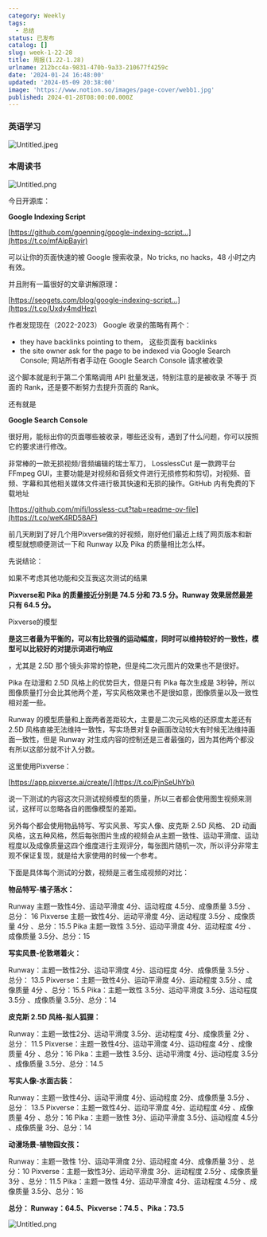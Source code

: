 ```yaml
---
category: Weekly
tags:
  - 总结
status: 已发布
catalog: []
slug: week-1-22-28
title: 周报(1.22-1.28)
urlname: 212bcc4a-9831-470b-9a33-210677f4259c
date: '2024-01-24 16:48:00'
updated: '2024-05-09 20:38:00'
image: 'https://www.notion.so/images/page-cover/webb1.jpg'
published: 2024-01-28T08:00:00.000Z
---
```


### 英语学习


![Untitled.jpeg](https://prod-files-secure.s3.us-west-2.amazonaws.com/5d24fe63-e567-4804-86f9-9fdc62e13082/13f89310-e18e-4344-b5f8-95c58ff07f1e/Untitled.jpeg?X-Amz-Algorithm=AWS4-HMAC-SHA256&X-Amz-Content-Sha256=UNSIGNED-PAYLOAD&X-Amz-Credential=ASIAZI2LB466RTPHPCUO%2F20250317%2Fus-west-2%2Fs3%2Faws4_request&X-Amz-Date=20250317T213346Z&X-Amz-Expires=3600&X-Amz-Security-Token=IQoJb3JpZ2luX2VjEPX%2F%2F%2F%2F%2F%2F%2F%2F%2F%2FwEaCXVzLXdlc3QtMiJHMEUCIQDy1gBkqLAnMdS4R%2F%2F4wvFmeXIEcfv0vfHkgttLbG%2BRjwIgOny1WXIGesWm%2BrxrlHjB9iR4h5DNbFcFmhTu80ib9xsq%2FwMIThAAGgw2Mzc0MjMxODM4MDUiDAmyCgn5kYcRhznkYSrcA6uY6xOicDzpDTZN%2BWtgecmK4cIv0MLdDbPsg8w98CNDpkBIOpMo0T14nPWKjU9aRvNU7P9tTRqRADoYmNwYmbeWLHL3TV%2FzESWrVN9k3ofLxoLpBWYXwIQf788YCYDmZ%2FrsSt9MpI12XGluQCpCdK85sm8wez5ezK3OdIWYFhkoVKij4TFK7oDBMLxHUEU9v0Ec%2BDCbBDCAeM6pudOUvWueWTXRT6zq4dsDDjP2LfV9euq2VGKWCJ7SzL3Xyf1UzPu8h5wWuY%2FjPyvqVUMF3tBhRbyix6vwfZRZzeA1ERWMot%2Fymfkgpfyc7W166OnHuKTOMqrNyRE86UNSsNSjvSqEAAAw3xeNJ1x6U3lQiEaKCypf8jweosBoBxVKejLYA%2BRJlPX3bxWBgYvl80cv9Ge4KVYdt%2FzwgpMvX4c4MAp7TMkxWsLv6oxSl%2F5HHHBMYTOcYU5O0oQ%2FXevYUGTBZe87n4vM0Vk%2FEPktnrUKpNyY7K5GuY1MA91ON4pdRACXRlUrlqGhB%2FLcb037%2ByvK6EtQ9aWIP9x88vyEiUVUg9EGpDDMKWHPgugVqiM7bnYfO8s4WqT8NgryefaMUDYkxzcSzlztNswLM4KsvAiDBP2ZCDF7dd3ICKGrIWAoMLig4r4GOqUBzgJHGdgVfFThWI7bUVYtsZxkpRQBL1DyFatWXEIJOaC1bl%2B%2Fgo5lZET9sRVOEjBiyTxZOaBWIRBBpQcO92oDKRNUttgf4JftUHPC%2B43Dx6BApRscSAELZ%2BQ8bFX%2FMIFMpPX0hZpjg1ngiT0XmYfzdrpg72V%2FEjVg9WGj%2BFJTmldvDBFGUYqu5%2Fo5jsFp9yoX%2FYE7JHBlYOgFZk6xVONm718CPPGh&X-Amz-Signature=e212cceebf72ff7a7c9c99ebf4e0b215072e3c5615abad1aca9a9ee2c9934171&X-Amz-SignedHeaders=host&x-id=GetObject)


### 本周读书


![Untitled.png](https://prod-files-secure.s3.us-west-2.amazonaws.com/5d24fe63-e567-4804-86f9-9fdc62e13082/4230a01f-03e6-45a7-9f78-5892b7e77e85/Untitled.png?X-Amz-Algorithm=AWS4-HMAC-SHA256&X-Amz-Content-Sha256=UNSIGNED-PAYLOAD&X-Amz-Credential=ASIAZI2LB466RTPHPCUO%2F20250317%2Fus-west-2%2Fs3%2Faws4_request&X-Amz-Date=20250317T213346Z&X-Amz-Expires=3600&X-Amz-Security-Token=IQoJb3JpZ2luX2VjEPX%2F%2F%2F%2F%2F%2F%2F%2F%2F%2FwEaCXVzLXdlc3QtMiJHMEUCIQDy1gBkqLAnMdS4R%2F%2F4wvFmeXIEcfv0vfHkgttLbG%2BRjwIgOny1WXIGesWm%2BrxrlHjB9iR4h5DNbFcFmhTu80ib9xsq%2FwMIThAAGgw2Mzc0MjMxODM4MDUiDAmyCgn5kYcRhznkYSrcA6uY6xOicDzpDTZN%2BWtgecmK4cIv0MLdDbPsg8w98CNDpkBIOpMo0T14nPWKjU9aRvNU7P9tTRqRADoYmNwYmbeWLHL3TV%2FzESWrVN9k3ofLxoLpBWYXwIQf788YCYDmZ%2FrsSt9MpI12XGluQCpCdK85sm8wez5ezK3OdIWYFhkoVKij4TFK7oDBMLxHUEU9v0Ec%2BDCbBDCAeM6pudOUvWueWTXRT6zq4dsDDjP2LfV9euq2VGKWCJ7SzL3Xyf1UzPu8h5wWuY%2FjPyvqVUMF3tBhRbyix6vwfZRZzeA1ERWMot%2Fymfkgpfyc7W166OnHuKTOMqrNyRE86UNSsNSjvSqEAAAw3xeNJ1x6U3lQiEaKCypf8jweosBoBxVKejLYA%2BRJlPX3bxWBgYvl80cv9Ge4KVYdt%2FzwgpMvX4c4MAp7TMkxWsLv6oxSl%2F5HHHBMYTOcYU5O0oQ%2FXevYUGTBZe87n4vM0Vk%2FEPktnrUKpNyY7K5GuY1MA91ON4pdRACXRlUrlqGhB%2FLcb037%2ByvK6EtQ9aWIP9x88vyEiUVUg9EGpDDMKWHPgugVqiM7bnYfO8s4WqT8NgryefaMUDYkxzcSzlztNswLM4KsvAiDBP2ZCDF7dd3ICKGrIWAoMLig4r4GOqUBzgJHGdgVfFThWI7bUVYtsZxkpRQBL1DyFatWXEIJOaC1bl%2B%2Fgo5lZET9sRVOEjBiyTxZOaBWIRBBpQcO92oDKRNUttgf4JftUHPC%2B43Dx6BApRscSAELZ%2BQ8bFX%2FMIFMpPX0hZpjg1ngiT0XmYfzdrpg72V%2FEjVg9WGj%2BFJTmldvDBFGUYqu5%2Fo5jsFp9yoX%2FYE7JHBlYOgFZk6xVONm718CPPGh&X-Amz-Signature=fb5a4a4f4bfb4fce9a25da0603d620bd101fa27cdb3cc43a01dd3259f8c763c9&X-Amz-SignedHeaders=host&x-id=GetObject)


今日开源库：


**Google Indexing Script**


[https://github.com/goenning/google-indexing-script…](https://t.co/mfAipBayir)


可以让你的页面快速的被 Google 搜索收录，No tricks, no hacks，48 小时之内有效。

并且附有一篇很好的文章讲解原理：


[https://seogets.com/blog/google-indexing-script…](https://t.co/Uxdy4mdHez)


作者发现现在（2022-2023） Google 收录的策略有两个：

- they have backlinks pointing to them， 这些页面有 backlinks
- the site owner ask for the page to be indexed via Google Search Console; 网站所有者手动在 Google Search Console 请求被收录

这个脚本就是利于第二个策略调用 API 批量发送，特别注意的是被收录 不等于 页面的 Rank，还是要不断努力去提升页面的 Rank。

还有就是


**Google Search Console**


很好用，能标出你的页面哪些被收录，哪些还没有，遇到了什么问题，你可以按照它的要求进行修改。


非常棒的一款无损视频/音频编辑的瑞士军刀， LosslessCut 是一款跨平台 FFmpeg GUI，主要功能是对视频和音频文件进行无损修剪和剪切，对视频、音频、字幕和其他相关媒体文件进行极其快速和无损的操作。GitHub 内有免费的下载地址


[https://github.com/mifi/lossless-cut?tab=readme-ov-file](https://t.co/weK4RD58AF)


前几天刷到了好几个用Pixverse做的好视频，刚好他们最近上线了网页版本和新模型就想顺便测试一下和 Runway 以及 Pika 的质量相比怎么样。

先说结论：

如果不考虑其他功能和交互我这次测试的结果


**Pixverse和 Pika 的质量接近分别是 74.5 分和 73.5 分。Runway 效果居然最差只有 64.5 分。**


Pixverse的模型


**是这三者最为平衡的，可以有比较强的运动幅度，同时可以维持较好的一致性，模型可以比较好的对提示词进行响应**


，尤其是 2.5D 那个镜头非常的惊艳，但是纯二次元图片的效果也不是很好。

Pika 在动漫和 2.5D 风格上的优势巨大，但是只有 Pika 每次生成是 3秒钟，所以图像质量打分会比其他两个差，写实风格效果也不是很如意，图像质量以及一致性相对差一些。

Runway 的模型质量和上面两者差距较大，主要是二次元风格的还原度太差还有 2.5D 风格直接无法维持一致性，写实场景对复杂画面改动较大有时候无法维持画面一致性，但是 Runway 对生成内容的控制还是三者最强的，因为其他两个都没有所以这部分就不计入分数。

这里使用Pixverse：


[https://app.pixverse.ai/create/](https://t.co/PjnSeUhYbi)


说一下测试的内容这次只测试视频模型的质量，所以三者都会使用图生视频来测试，这样可以忽略各自的图像模型的差距。

另外每个都会使用物品特写、写实风景、写实人像、皮克斯 2.5D 风格、 2D 动画风格，这五种风格，然后每张图片生成的视频会从主题一致性、运动平滑度、运动程度以及成像质量这四个维度进行主观评分，每张图片随机一次，所以评分非常主观不保证复现，就是给大家使用的时候一个参考。

下面是具体每个测试的分数，视频是三者生成视频的对比：


**物品特写-橘子落水：**


Runway   主题一致性4分、运动平滑度 4分、运动程度 4.5分、成像质量 3.5分 、总分： 16
Pixverse 主题一致性4分、运动平滑度 4分、运动程度 3.5分 、成像质量 4分 、总分：15.5
Pika 主题一致性 3.5分、运动平滑度 4分、运动程度 4分 、成像质量 3.5分、总分：15


**写实风景-伦敦塔着火：**


Runway：主题一致性2分、运动平滑度 4分、运动程度 4分、成像质量 3.5分 、总分： 13.5
Pixverse：主题一致性4分、运动平滑度 4分、运动程度 3.5分 、成像质量 4分 、总分：15.5
Pika：主题一致性 3.5分、运动平滑度 3.5分、运动程度 3.5分 、成像质量 3.5分、总分：14


**皮克斯 2.5D 风格-拟人狐狸：**


Runway：主题一致性2分、运动平滑度 3.5分、运动程度 4分、成像质量 2分 、总分： 11.5
Pixverse：主题一致性4分、运动平滑度 4分、运动程度 4分 、成像质量 4分 、总分：16
Pika：主题一致性 3.5分、运动平滑度 4分、运动程度 3.5分 、成像质量 3.5分、总分：14.5


**写实人像-水面古装：**


Runway：主题一致性4分、运动平滑度 4分、运动程度 2分、成像质量 3.5分 、总分： 13.5
Pixverse：主题一致性4分、运动平滑度 4分、运动程度 4分 、成像质量 4分 、总分：16
Pika：主题一致性 3分、运动平滑度 3.5分、运动程度 4.5分 、成像质量 3分、总分：14


**动漫场景-植物园女孩：**


Runway：主题一致性 1分、运动平滑度 2分、运动程度 4分、成像质量 3分 、总分：10
Pixverse：主题一致性3分、运动平滑度 3分、运动程度 2.5分 、成像质量 3分 、总分：11.5
Pika：主题一致性 4分、运动平滑度 4分、运动程度 4.5分 、成像质量 3.5分、总分：16


**总分： Runway：64.5、Pixverse：74.5 、Pika：73.5**


![Untitled.png](https://prod-files-secure.s3.us-west-2.amazonaws.com/5d24fe63-e567-4804-86f9-9fdc62e13082/8e04e5ad-2b05-4144-8058-53bf010acfd3/Untitled.png?X-Amz-Algorithm=AWS4-HMAC-SHA256&X-Amz-Content-Sha256=UNSIGNED-PAYLOAD&X-Amz-Credential=ASIAZI2LB466RTPHPCUO%2F20250317%2Fus-west-2%2Fs3%2Faws4_request&X-Amz-Date=20250317T213346Z&X-Amz-Expires=3600&X-Amz-Security-Token=IQoJb3JpZ2luX2VjEPX%2F%2F%2F%2F%2F%2F%2F%2F%2F%2FwEaCXVzLXdlc3QtMiJHMEUCIQDy1gBkqLAnMdS4R%2F%2F4wvFmeXIEcfv0vfHkgttLbG%2BRjwIgOny1WXIGesWm%2BrxrlHjB9iR4h5DNbFcFmhTu80ib9xsq%2FwMIThAAGgw2Mzc0MjMxODM4MDUiDAmyCgn5kYcRhznkYSrcA6uY6xOicDzpDTZN%2BWtgecmK4cIv0MLdDbPsg8w98CNDpkBIOpMo0T14nPWKjU9aRvNU7P9tTRqRADoYmNwYmbeWLHL3TV%2FzESWrVN9k3ofLxoLpBWYXwIQf788YCYDmZ%2FrsSt9MpI12XGluQCpCdK85sm8wez5ezK3OdIWYFhkoVKij4TFK7oDBMLxHUEU9v0Ec%2BDCbBDCAeM6pudOUvWueWTXRT6zq4dsDDjP2LfV9euq2VGKWCJ7SzL3Xyf1UzPu8h5wWuY%2FjPyvqVUMF3tBhRbyix6vwfZRZzeA1ERWMot%2Fymfkgpfyc7W166OnHuKTOMqrNyRE86UNSsNSjvSqEAAAw3xeNJ1x6U3lQiEaKCypf8jweosBoBxVKejLYA%2BRJlPX3bxWBgYvl80cv9Ge4KVYdt%2FzwgpMvX4c4MAp7TMkxWsLv6oxSl%2F5HHHBMYTOcYU5O0oQ%2FXevYUGTBZe87n4vM0Vk%2FEPktnrUKpNyY7K5GuY1MA91ON4pdRACXRlUrlqGhB%2FLcb037%2ByvK6EtQ9aWIP9x88vyEiUVUg9EGpDDMKWHPgugVqiM7bnYfO8s4WqT8NgryefaMUDYkxzcSzlztNswLM4KsvAiDBP2ZCDF7dd3ICKGrIWAoMLig4r4GOqUBzgJHGdgVfFThWI7bUVYtsZxkpRQBL1DyFatWXEIJOaC1bl%2B%2Fgo5lZET9sRVOEjBiyTxZOaBWIRBBpQcO92oDKRNUttgf4JftUHPC%2B43Dx6BApRscSAELZ%2BQ8bFX%2FMIFMpPX0hZpjg1ngiT0XmYfzdrpg72V%2FEjVg9WGj%2BFJTmldvDBFGUYqu5%2Fo5jsFp9yoX%2FYE7JHBlYOgFZk6xVONm718CPPGh&X-Amz-Signature=cc6704e41d347774045e1b7b65dfa377a256961b26fae785d09f4cab44408b36&X-Amz-SignedHeaders=host&x-id=GetObject)

